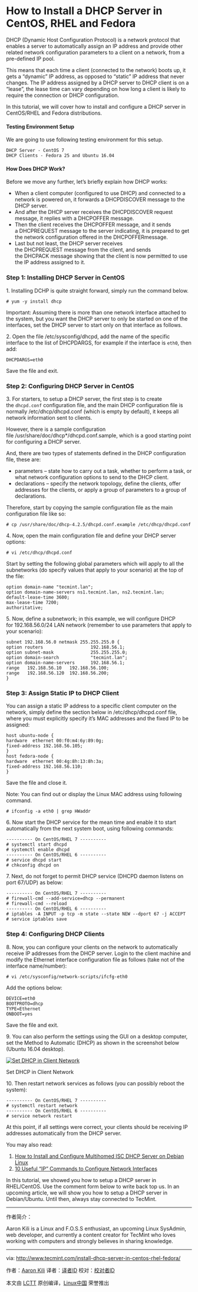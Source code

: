 How to Install a DHCP Server in CentOS, RHEL and Fedora
============================================================


DHCP (Dynamic Host Configuration Protocol) is a network protocol that enables a server to automatically assign an IP address and provide other related network configuration parameters to a client on a network, from a pre-defined IP pool.

This means that each time a client (connected to the network) boots up, it gets a “dynamic” IP address, as opposed to “static” IP address that never changes. The IP address assigned by a DHCP server to DHCP client is on a “lease”, the lease time can vary depending on how long a client is likely to require the connection or DHCP configuration.

In this tutorial, we will cover how to install and configure a DHCP server in CentOS/RHEL and Fedora distributions.

#### Testing Environment Setup

We are going to use following testing environment for this setup.

```
DHCP Server - CentOS 7 
DHCP Clients - Fedora 25 and Ubuntu 16.04
```

#### How Does DHCP Work?

Before we move any further, let’s briefly explain how DHCP works:

*   When a client computer (configured to use DHCP) and connected to a network is powered on, it forwards a DHCPDISCOVER message to the DHCP server.
*   And after the DHCP server receives the DHCPDISCOVER request message, it replies with a DHCPOFFER message.
*   Then the client receives the DHCPOFFER message, and it sends a DHCPREQUEST message to the server indicating, it is prepared to get the network configuration offered in the DHCPOFFERmessage.
*   Last but not least, the DHCP server receives the DHCPREQUEST message from the client, and sends the DHCPACK message showing that the client is now permitted to use the IP address assigned to it.

### Step 1: Installing DHCP Server in CentOS

1. Installing DCHP is quite straight forward, simply run the command below.

```
# yum -y install dhcp
```

Important: Assuming there is more than one network interface attached to the system, but you want the DHCP server to only be started on one of the interfaces, set the DHCP server to start only on that interface as follows.

2. Open the file /etc/sysconfig/dhcpd, add the name of the specific interface to the list of DHCPDARGS, for example if the interface is `eth0`, then add:

```
DHCPDARGS=eth0
```

Save the file and exit.

### Step 2: Configuring DHCP Server in CentOS

3. For starters, to setup a DHCP server, the first step is to create the `dhcpd.conf` configuration file, and the main DHCP configuration file is normally /etc/dhcp/dhcpd.conf (which is empty by default), it keeps all network information sent to clients.

However, there is a sample configuration file /usr/share/doc/dhcp*/dhcpd.conf.sample, which is a good starting point for configuring a DHCP server.

And, there are two types of statements defined in the DHCP configuration file, these are:

*   parameters – state how to carry out a task, whether to perform a task, or what network configuration options to send to the DHCP client.
*   declarations – specify the network topology, define the clients, offer addresses for the clients, or apply a group of parameters to a group of declarations.

Therefore, start by copying the sample configuration file as the main configuration file like so:

```
# cp /usr/share/doc/dhcp-4.2.5/dhcpd.conf.example /etc/dhcp/dhcpd.conf 
```

4. Now, open the main configuration file and define your DHCP server options:

```
# vi /etc/dhcp/dhcpd.conf 
```

Start by setting the following global parameters which will apply to all the subnetworks (do specify values that apply to your scenario) at the top of the file:

```
option domain-name "tecmint.lan";
option domain-name-servers ns1.tecmint.lan, ns2.tecmint.lan;
default-lease-time 3600; 
max-lease-time 7200;
authoritative;
```

5. Now, define a subnetwork; in this example, we will configure DHCP for 192.168.56.0/24 LAN network (remember to use parameters that apply to your scenario):

```
subnet 192.168.56.0 netmask 255.255.255.0 {
option routers                  192.168.56.1;
option subnet-mask              255.255.255.0;
option domain-search            "tecmint.lan";
option domain-name-servers      192.168.56.1;
range   192.168.56.10   192.168.56.100;
range   192.168.56.120  192.168.56.200;
}
```

### Step 3: Assign Static IP to DHCP Client

You can assign a static IP address to a specific client computer on the network, simply define the section below in /etc/dhcp/dhcpd.conf file, where you must explicitly specify it’s MAC addresses and the fixed IP to be assigned:

```
host ubuntu-node {
hardware  ethernet 00:f0:m4:6y:89:0g;
fixed-address 192.168.56.105;
}
host fedora-node {
hardware  ethernet 00:4g:8h:13:8h:3a;
fixed-address 192.168.56.110;
}
```

Save the file and close it.

Note: You can find out or display the Linux MAC address using following command.

```
# ifconfig -a eth0 | grep HWaddr
```

6. Now start the DHCP service for the mean time and enable it to start automatically from the next system boot, using following commands:

```
---------- On CentOS/RHEL 7 ---------- 
# systemctl start dhcpd
# systemctl enable dhcpd
---------- On CentOS/RHEL 6 ----------
# service dhcpd start
# chkconfig dhcpd on
```

7. Next, do not forget to permit DHCP service (DHCPD daemon listens on port 67/UDP) as below:

```
---------- On CentOS/RHEL 7 ----------
# firewall-cmd --add-service=dhcp --permanent 
# firewall-cmd --reload 
---------- On CentOS/RHEL 6 ----------
# iptables -A INPUT -p tcp -m state --state NEW --dport 67 -j ACCEPT
# service iptables save
```

### Step 4: Configuring DHCP Clients

8. Now, you can configure your clients on the network to automatically receive IP addresses from the DHCP server. Login to the client machine and modify the Ethernet interface configuration file as follows (take not of the interface name/number):

```
# vi /etc/sysconfig/network-scripts/ifcfg-eth0
```

Add the options below:

```
DEVICE=eth0
BOOTPROTO=dhcp
TYPE=Ethernet
ONBOOT=yes
```

Save the file and exit.

9. You can also perform the settings using the GUI on a desktop computer, set the Method to Automatic (DHCP) as shown in the screenshot below (Ubuntu 16.04 desktop).

[
 ![Set DHCP in Client Network](http://www.tecmint.com/wp-content/uploads/2017/03/Set-DHCP-in-Client-Network.png) 
][3]

Set DHCP in Client Network

10. Then restart network services as follows (you can possibly reboot the system):

```
---------- On CentOS/RHEL 7 ----------
# systemctl restart network
---------- On CentOS/RHEL 6 ----------
# service network restart
```

At this point, if all settings were correct, your clients should be receiving IP addresses automatically from the DHCP server.

You may also read:

1.  [How to Install and Configure Multihomed ISC DHCP Server on Debian Linux][1]
2.  [10 Useful “IP” Commands to Configure Network Interfaces][2]

In this tutorial, we showed you how to setup a DHCP server in RHEL/CentOS. Use the comment form below to write back top us. In an upcoming article, we will show you how to setup a DHCP server in Debian/Ubuntu. Until then, always stay connected to TecMint.

--------------------------------------------------------------------------------

作者简介：

Aaron Kili is a Linux and F.O.S.S enthusiast, an upcoming Linux SysAdmin, web developer, and currently a content creator for TecMint who loves working with computers and strongly believes in sharing knowledge.

--------------------------------------------------------------------------------

via: http://www.tecmint.com/install-dhcp-server-in-centos-rhel-fedora/

作者：[Aaron Kili][a]
译者：[译者ID](https://github.com/译者ID)
校对：[校对者ID](https://github.com/校对者ID)

本文由 [LCTT](https://github.com/LCTT/TranslateProject) 原创编译，[Linux中国](https://linux.cn/) 荣誉推出

[a]:http://www.tecmint.com/author/aaronkili/
[1]:http://www.tecmint.com/install-and-configure-multihomed-isc-dhcp-server-on-debian-linux/
[2]:http://www.tecmint.com/ip-command-examples/
[3]:http://www.tecmint.com/wp-content/uploads/2017/03/Set-DHCP-in-Client-Network.png
[4]:http://www.tecmint.com/author/aaronkili/
[5]:http://www.tecmint.com/10-useful-free-linux-ebooks-for-newbies-and-administrators/
[6]:http://www.tecmint.com/free-linux-shell-scripting-books/
